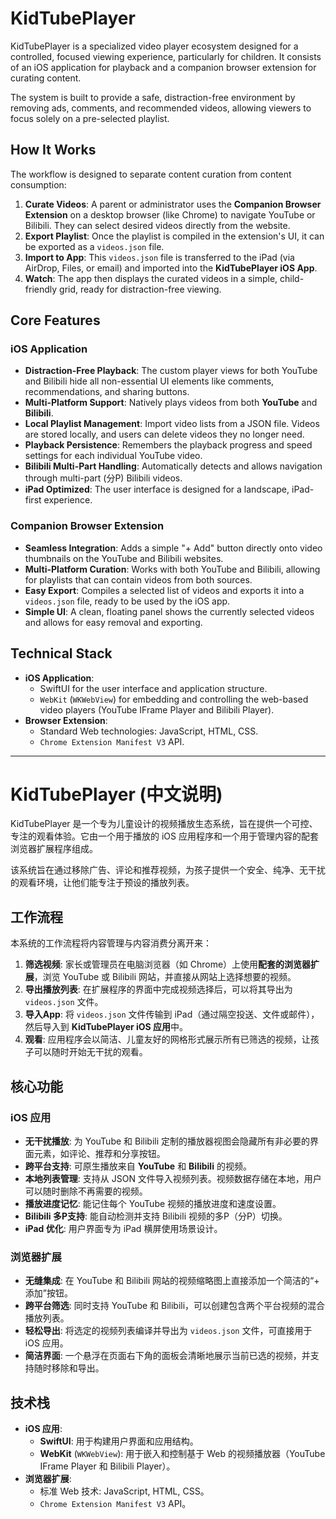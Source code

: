 # KidTubePlayer

KidTubePlayer is a specialized video player ecosystem designed for a controlled, focused viewing experience, particularly for children. It consists of an iOS application for playback and a companion browser extension for curating content.

The system is built to provide a safe, distraction-free environment by removing ads, comments, and recommended videos, allowing viewers to focus solely on a pre-selected playlist.

## How It Works

The workflow is designed to separate content curation from content consumption:

1.  **Curate Videos**: A parent or administrator uses the **Companion Browser Extension** on a desktop browser (like Chrome) to navigate YouTube or Bilibili. They can select desired videos directly from the website.
2.  **Export Playlist**: Once the playlist is compiled in the extension's UI, it can be exported as a `videos.json` file.
3.  **Import to App**: This `videos.json` file is transferred to the iPad (via AirDrop, Files, or email) and imported into the **KidTubePlayer iOS App**.
4.  **Watch**: The app then displays the curated videos in a simple, child-friendly grid, ready for distraction-free viewing.

## Core Features

### iOS Application

- **Distraction-Free Playback**: The custom player views for both YouTube and Bilibili hide all non-essential UI elements like comments, recommendations, and sharing buttons.
- **Multi-Platform Support**: Natively plays videos from both **YouTube** and **Bilibili**.
- **Local Playlist Management**: Import video lists from a JSON file. Videos are stored locally, and users can delete videos they no longer need.
- **Playback Persistence**: Remembers the playback progress and speed settings for each individual YouTube video.
- **Bilibili Multi-Part Handling**: Automatically detects and allows navigation through multi-part (分P) Bilibili videos.
- **iPad Optimized**: The user interface is designed for a landscape, iPad-first experience.

### Companion Browser Extension

- **Seamless Integration**: Adds a simple "+ Add" button directly onto video thumbnails on the YouTube and Bilibili websites.
- **Multi-Platform Curation**: Works with both YouTube and Bilibili, allowing for playlists that can contain videos from both sources.
- **Easy Export**: Compiles a selected list of videos and exports it into a `videos.json` file, ready to be used by the iOS app.
- **Simple UI**: A clean, floating panel shows the currently selected videos and allows for easy removal and exporting.

## Technical Stack

- **iOS Application**:
    - SwiftUI for the user interface and application structure.
    - `WebKit` (`WKWebView`) for embedding and controlling the web-based video players (YouTube IFrame Player and Bilibili Player).
- **Browser Extension**:
    - Standard Web technologies: JavaScript, HTML, CSS.
    - `Chrome Extension Manifest V3` API.

---

# KidTubePlayer (中文说明)

KidTubePlayer 是一个专为儿童设计的视频播放生态系统，旨在提供一个可控、专注的观看体验。它由一个用于播放的 iOS 应用程序和一个用于管理内容的配套浏览器扩展程序组成。

该系统旨在通过移除广告、评论和推荐视频，为孩子提供一个安全、纯净、无干扰的观看环境，让他们能专注于预设的播放列表。

## 工作流程

本系统的工作流程将内容管理与内容消费分离开来：

1.  **筛选视频**: 家长或管理员在电脑浏览器（如 Chrome）上使用**配套的浏览器扩展**，浏览 YouTube 或 Bilibili 网站，并直接从网站上选择想要的视频。
2.  **导出播放列表**: 在扩展程序的界面中完成视频选择后，可以将其导出为 `videos.json` 文件。
3.  **导入App**: 将 `videos.json` 文件传输到 iPad（通过隔空投送、文件或邮件），然后导入到 **KidTubePlayer iOS 应用**中。
4.  **观看**: 应用程序会以简洁、儿童友好的网格形式展示所有已筛选的视频，让孩子可以随时开始无干扰的观看。

## 核心功能

### iOS 应用

-   **无干扰播放**: 为 YouTube 和 Bilibili 定制的播放器视图会隐藏所有非必要的界面元素，如评论、推荐和分享按钮。
-   **跨平台支持**: 可原生播放来自 **YouTube** 和 **Bilibili** 的视频。
-   **本地列表管理**: 支持从 JSON 文件导入视频列表。视频数据存储在本地，用户可以随时删除不再需要的视频。
-   **播放进度记忆**: 能记住每个 YouTube 视频的播放进度和速度设置。
-   **Bilibili 多P支持**: 能自动检测并支持 Bilibili 视频的多P（分P）切换。
-   **iPad 优化**: 用户界面专为 iPad 横屏使用场景设计。

### 浏览器扩展

-   **无缝集成**: 在 YouTube 和 Bilibili 网站的视频缩略图上直接添加一个简洁的“+ 添加”按钮。
-   **跨平台筛选**: 同时支持 YouTube 和 Bilibili，可以创建包含两个平台视频的混合播放列表。
-   **轻松导出**: 将选定的视频列表编译并导出为 `videos.json` 文件，可直接用于 iOS 应用。
-   **简洁界面**: 一个悬浮在页面右下角的面板会清晰地展示当前已选的视频，并支持随时移除和导出。

## 技术栈

-   **iOS 应用**:
    -   **SwiftUI**: 用于构建用户界面和应用结构。
    -   **WebKit** (`WKWebView`): 用于嵌入和控制基于 Web 的视频播放器（YouTube IFrame Player 和 Bilibili Player）。
-   **浏览器扩展**:
    -   标准 Web 技术: JavaScript, HTML, CSS。
    -   `Chrome Extension Manifest V3` API。
